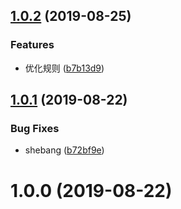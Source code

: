 ## [1.0.2](https://github.com/geekdada/create-surgio-store/compare/v1.0.1...v1.0.2) (2019-08-25)


### Features

* 优化规则 ([b7b13d9](https://github.com/geekdada/create-surgio-store/commit/b7b13d9))



## [1.0.1](https://github.com/geekdada/create-surgio-store/compare/v1.0.0...v1.0.1) (2019-08-22)


### Bug Fixes

* shebang ([b72bf9e](https://github.com/geekdada/create-surgio-store/commit/b72bf9e))



# 1.0.0 (2019-08-22)



